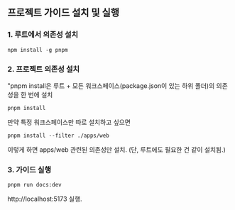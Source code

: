 ## 프로젝트 가이드 설치 및 실행

### 1. 루트에서 의존성 설치
```shell
npm install -g pnpm
```

### 2. 프로젝트 의존성 설치
"pnpm install은 루트 + 모든 워크스페이스(package.json이 있는 하위 폴더)의 의존성을 한 번에 설치
```shell
pnpm install
```
만약 특정 워크스페이스만 따로 설치하고 싶으면
```shell
pnpm install --filter ./apps/web
```
이렇게 하면 apps/web 관련된 의존성만 설치. (단, 루트에도 필요한 건 같이 설치됨.)


### 3. 가이드 실행

```shell
pnpm run docs:dev
```
http://localhost:5173 실행. 

